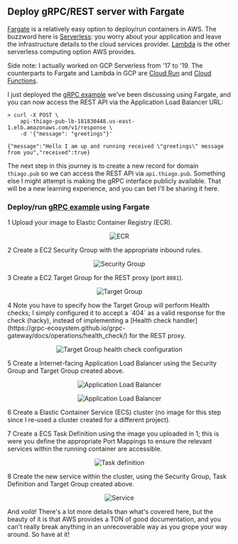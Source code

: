 ## Deploy gRPC/REST server with Fargate

[Fargate](https://aws.amazon.com/fargate/) is a relatively easy option to
deploy/run containers in AWS. The buzzword here is
[Serverless](https://en.wikipedia.org/wiki/Serverless_computing): you worry
about your application and leave the infrastructure details to the
cloud services provider. [Lambda](https://aws.amazon.com/lambda/) is the other
serverless computing option AWS provides.

Side note: I actually worked on GCP Serverless from '17 to '19. The counterparts
to Fargate and Lambda in GCP are [Cloud Run](https://cloud.google.com/run) and
[Cloud Functions](https://cloud.google.com/functions).

I just deployed the [gRPC example](https://github.com/thiagorobert/grpc-example)
we've been discussing using Fargate, and you can now access the REST API via
the Application Load Balancer URL:

```
> curl -X POST \
    api-thiago-pub-lb-181830448.us-east-1.elb.amazonaws.com/v1/response \
    -d '{"message": "greetings"}'

{"message":"Hello I am up and running received \"greetings\" message from you","received":true}
```

The next step in this journey is to create a new record for domain `thiago.pub`
so we can access the REST API via `api.thiago.pub`. Something else I might attempt
is making the gRPC interface publicly available. That will be a new learning
experience, and you can bet I'll be sharing it here.

### Deploy/run [gRPC example](https://github.com/thiagorobert/grpc-example) using Fargate

1 Upload your image to Elastic Container Registry (ECR).

<p align="center"> 
  <img src="/images/ECR-api.thiago.pub-screenshot.png" title="ECR" width="" />
</p>

2 Create a EC2 Security Group with the appropriate inbound rules.

<p align="center"> 
  <img src="/images/api_thiago_pub-sg-screenshot.png" title="Security Group" width="" />
</p>

3 Create a EC2 Target Group for the REST proxy (port `8081`).

<p align="center"> 
  <img src="/images/api_thiago_pub-tg1.png" title="Target Group" width="" />
</p>

<a id="target-group" />
4  Note you have to specify how the Target Group will perform Health checks;
I simply configured it to accept a `404` as a valid response for the check (hacky),
instead of implementing a [Health check handler](https://grpc-ecosystem.github.io/grpc-gateway/docs/operations/health_check/)
for the REST proxy.

<p align="center"> 
  <img src="/images/api_thiago_pub-tg2.png" title="Target Group health check configuration" width="" />
</p>

<a id="load-balancer" />
5 Create a Internet-facing Application Load Balancer using the Security Group
and Target Group created above.

<p align="center"> 
  <img src="/images/api_thiago_pub-lb1.png" title="Application Load Balancer" width="" />
</p>

<p align="center"> 
  <img src="/images/api_thiago_pub-lb2.png" title="Application Load Balancer" width="" />
</p>

6 Create a Elastic Container Service (ECS) cluster (no image for this step
since I re-used a cluster created for a different project).

7 Create a ECS Task Definition using the image you uploaded in 1; this is were
you define the appropriate Port Mappings to ensure the relevant services within
the running container are accessible.

<p align="center"> 
  <img src="/images/ECS-api_thiago_pub-task-screenshot.png" title="Task definition" width="" />
</p>

8 Create the new service within the cluster, using the Security Group, Task Definition and Target Group
created above.

<p align="center"> 
  <img src="/images/cluster-service-view-screenshot.png" title="Service" width="" />
</p>

And *voilà*! There's a lot more details than what's covered here, but the beauty
of it is that AWS provides a TON of good documentation, and you can't really break
anything in an unrecoverable way as you grope your way around. So have at it!
